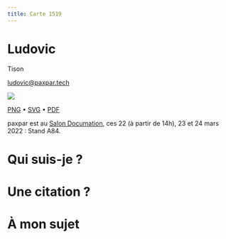 ```yaml
---
title: Carte 1519
---
```


# Ludovic
Tison



ludovic@paxpar.tech


![](https://media.paxpar.tech/ludi/card_1519_recto.png)

[PNG](https://media.paxpar.tech/ludi/card_1519_recto.png) • [SVG](https://media.paxpar.tech/ludi/card_1519_recto.svg) • [PDF](https://media.paxpar.tech/ludi/card_1519_recto.pdf)

paxpar est au [Salon Documation](https://www.documation.fr/info_societe/527/paxpartech.html), ces 22 (à partir de 14h), 23 et 24 mars 2022 : Stand A84.
# Qui suis-je ?
# Une citation ?
# À mon sujet 


